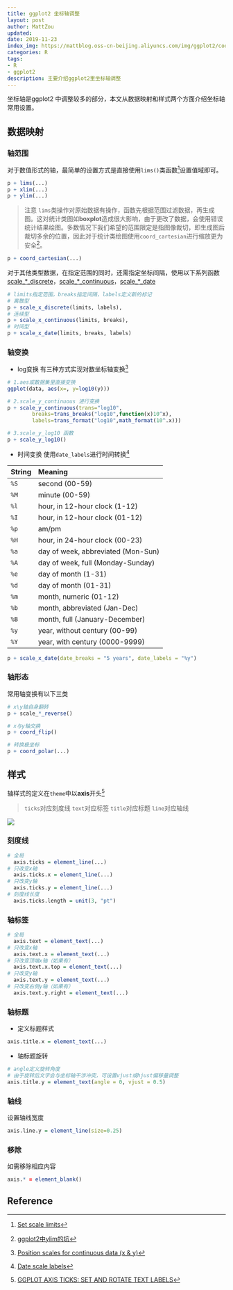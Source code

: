 ```yaml
---
title: ggplot2 坐标轴调整
layout: post
author: MattZou
updated: 
date: 2019-11-23
index_img: https://mattblog.oss-cn-beijing.aliyuncs.com/img/ggplot2/coord_flip-1.png/bg
categories: R
tags:
- R
- ggplot2
description: 主要介绍ggplot2里坐标轴调整
---
```

坐标轴是ggplot2 中调整较多的部分，本文从数据映射和样式两个方面介绍坐标轴常用设置。

## 数据映射
### 轴范围
对于数值形式的轴，最简单的设置方式是直接使用`lims()`类函数[^1]设置值域即可。
``` r
p + lims(...)
p + xlim(...)
p + ylim(...)
```
> 注意
> `lims`类操作对原始数据有操作，函数先根据范围过滤数据，再生成图。这对统计类图如**boxplot**造成很大影响，由于更改了数据，会使用错误统计结果绘图。多数情况下我们希望的范围限定是指图像裁切，即生成图后裁切多余的位置，因此对于统计类绘图使用`coord_cartesian`进行缩放更为安全[^2]。
``` r
p + coord_cartesian(...)
```

对于其他类型数据，在指定范围的同时，还需指定坐标间隔，使用以下系列函数
[scale_*_discrete](https://ggplot2.tidyverse.org/reference/scale_discrete.html)，[scale_*_continuous](https://ggplot2.tidyverse.org/reference/scale_continuous.html)，[scale_*_date](https://ggplot2.tidyverse.org/reference/scale_date.html)

``` r
# limits指定范围，breaks指定间隔，labels定义新的标记
# 离散型
p + scale_x_discrete(limits, labels), 
# 连续型
p + scale_x_continuous(limits, breaks), 
# 时间型
p + scale_x_date(limits, breaks, labels)
```

### 轴变换
- log变换
有三种方式实现对数坐标轴变换[^3]
``` r
# 1.aes或数据集里直接变换
ggplot(data, aes(x=, y=log10(y)))

# 2.scale_y_continuous 进行变换
p + scale_y_continuous(trans="log10",
        breaks=trans_breaks("log10",function(x)10^x),
        labels=trans_format("log10",math_format(10^.x)))

# 3.scale_y_log10 函数
p + scale_y_log10()
```

- 时间变换
使用`date_labels`进行时间转换[^4]
<table>
<thead><tr class="header">
<th align="left">String</th>
<th align="left">Meaning</th>
</tr></thead>
<tbody>
<tr class="odd">
<td align="left"><code>%S</code></td>
<td align="left">second (00-59)</td>
</tr>
<tr class="even">
<td align="left"><code>%M</code></td>
<td align="left">minute (00-59)</td>
</tr>
<tr class="odd">
<td align="left"><code>%l</code></td>
<td align="left">hour, in 12-hour clock (1-12)</td>
</tr>
<tr class="even">
<td align="left"><code>%I</code></td>
<td align="left">hour, in 12-hour clock (01-12)</td>
</tr>
<tr class="odd">
<td align="left"><code>%p</code></td>
<td align="left">am/pm</td>
</tr>
<tr class="even">
<td align="left"><code>%H</code></td>
<td align="left">hour, in 24-hour clock (00-23)</td>
</tr>
<tr class="odd">
<td align="left"><code>%a</code></td>
<td align="left">day of week, abbreviated (Mon-Sun)</td>
</tr>
<tr class="even">
<td align="left"><code>%A</code></td>
<td align="left">day of week, full (Monday-Sunday)</td>
</tr>
<tr class="odd">
<td align="left"><code>%e</code></td>
<td align="left">day of month (1-31)</td>
</tr>
<tr class="even">
<td align="left"><code>%d</code></td>
<td align="left">day of month (01-31)</td>
</tr>
<tr class="odd">
<td align="left"><code>%m</code></td>
<td align="left">month, numeric (01-12)</td>
</tr>
<tr class="even">
<td align="left"><code>%b</code></td>
<td align="left">month, abbreviated (Jan-Dec)</td>
</tr>
<tr class="odd">
<td align="left"><code>%B</code></td>
<td align="left">month, full (January-December)</td>
</tr>
<tr class="even">
<td align="left"><code>%y</code></td>
<td align="left">year, without century (00-99)</td>
</tr>
<tr class="odd">
<td align="left"><code>%Y</code></td>
<td align="left">year, with century (0000-9999)</td>
</tr>
</tbody>
</table>

``` r
p + scale_x_date(date_breaks = "5 years", date_labels = "%y")
```

### 轴形态
常用轴变换有以下三类
``` r
# x\y轴自身翻转
p + scale_*_reverse()

# x与y轴交换
p + coord_flip()

# 转换极坐标
p + coord_polar(...)
``` 

## 样式
轴样式的定义在`theme`中以**axis**开头[^5]
>`ticks`对应刻度线
>`text`对应标签
>`title`对应标题
>`line`对应轴线

![](https://mattblog.oss-cn-beijing.aliyuncs.com/img/ggplot2/ggplot2-axis-ticks-example-1.png/pic)

### 刻度线
``` r
# 全局
  axis.ticks = element_line(...) 
# 只改变x轴     
  axis.ticks.x = element_line(...)
# 只改变y轴
  axis.ticks.y = element_line(...)
# 刻度线长度
  axis.ticks.length = unit(3, "pt")
```

### 轴标签
``` r
# 全局
  axis.text = element_text(...) 
# 只改变x轴    
  axis.text.x = element_text(...)
# 只改变顶端x轴（如果有）
  axis.text.x.top = element_text(...)
# 只改变y轴
  axis.text.y = element_text(...)
# 只改变右侧y轴（如果有）
  axis.text.y.right = element_text(...)
```

### 轴标题
- 定义标题样式
``` r
axis.title.x = element_text(...)
```
- 轴标题旋转
``` r
# angle定义旋转角度
# 由于旋转后文字会与坐标轴干涉冲突，可设置vjust或hjust偏移量调整
axis.title.y = element_text(angle = 0, vjust = 0.5)
```

### 轴线
设置轴线宽度
``` r
axis.line.y = element_line(size=0.25)
```

### 移除
如需移除相应内容
``` r
axis.* = element_blank()
```

## Reference
[^1]: [Set scale limits](https://ggplot2.tidyverse.org/reference/lims.html)
[^2]: [ggplot2中ylim的坑](https://www.jianshu.com/p/312d30049a25)
[^3]: [Position scales for continuous data (x & y)](https://ggplot2.tidyverse.org/reference/scale_continuous.html)
[^4]: [Date scale labels](https://ggplot2-book.org/scale-position.html#date-labels)
[^5]: [GGPLOT AXIS TICKS: SET AND ROTATE TEXT LABELS](https://www.datanovia.com/en/blog/ggplot-axis-ticks-set-and-rotate-text-labels/)

